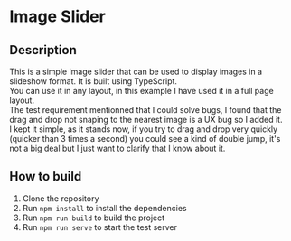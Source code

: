 # Image Slider
## Description
This is a simple image slider that can be used to display images in a slideshow format. It is built using TypeScript.  
You can use it in any layout, in this example I have used it in a full page layout.  
The test requirement mentionned that I could solve bugs, I found that the drag and drop not snaping to the nearest image is a UX bug so I added it.  
I kept it simple, as it stands now, if you try to drag and drop very quickly (quicker than 3 times a second) you could see a kind of double jump, it's not a big deal but I just want to clarify that I know about it.

## How to build
1. Clone the repository
2. Run `npm install` to install the dependencies
3. Run `npm run build` to build the project
4. Run `npm run serve` to start the test server